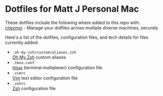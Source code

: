 # Dotfiles for Matt J Personal Mac
These dotfiles include the following where added to this repo with:  
[chezmoi](https://www.chezmoi.io/) - Manage your dotfiles across multiple diverse machines, securely

Here's a list of the dotfiles, configuration files, and tech details for files currently added:
- `.oh-my-zsh/custom/aliases.zsh`  
   [Oh My Zsh](https://github.com/ohmyzsh/ohmyzsh) custom aliases
- `.tmux.conf`  
  [tmux](https://github.com/tmux/tmux/wiki) (terminal multiplexer) configuration file
- `.vimrc`  
  [Vim](https://en.wikipedia.org/wiki/Vim_(text_editor)) text editor configuration file  
- `.zshrc`  
  [Zsh](https://en.wikipedia.org/wiki/Z_shell) configuration file